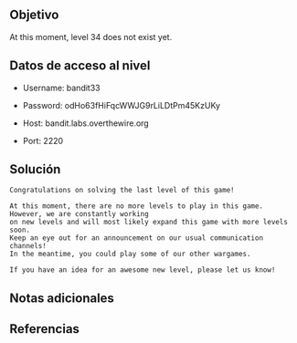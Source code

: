 ## Objetivo
At this moment, level 34 does not exist yet.

## Datos de acceso al nivel
-   Username: bandit33

-   Password: odHo63fHiFqcWWJG9rLiLDtPm45KzUKy

-   Host: bandit.labs.overthewire.org

-   Port: 2220

## Solución
```bash()
Congratulations on solving the last level of this game!

At this moment, there are no more levels to play in this game. However, we are constantly working
on new levels and will most likely expand this game with more levels soon.
Keep an eye out for an announcement on our usual communication channels!
In the meantime, you could play some of our other wargames.

If you have an idea for an awesome new level, please let us know!

```

## Notas adicionales

## Referencias 